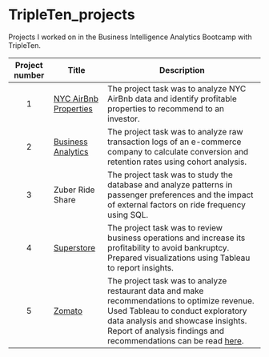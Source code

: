 # TripleTen_projects
Projects I worked on in the Business Intelligence Analytics Bootcamp with TripleTen.


| Project number | Title | Description |
| :-----------: | ----------- |----------- |
| 1 | [NYC AirBnb Properties](https://docs.google.com/spreadsheets/d/1XUPTkXbiwj98zoSgqyeqWfc3EqIKTYd2ta0ukCkfKsI/edit?usp=sharing) | The project task was to analyze NYC AirBnb data and identify profitable properties to recommend to an investor. |
| 2 | [Business Analytics](https://docs.google.com/spreadsheets/d/1HXoib2K8y-sOKFmzwlDCjXbBZf7ZwB0yXRv6K96NJGk/edit?usp=sharing) | The project task was to analyze raw transaction logs of an e-commerce company to calculate conversion and retention rates using cohort analysis. |
| 3 | Zuber Ride Share | The project task was to study the database and analyze patterns in passenger preferences and the impact of external factors on ride frequency using SQL. |
| 4 | [Superstore](https://public.tableau.com/views/SuperstoreReturns_17133202515310/SuperstoreReturns?:language=en-US&:sid=&:display_count=n&:origin=viz_share_link) | The project task was to review business operations and increase its profitability to avoid bankruptcy. Prepared visualizations using Tableau to report insights. |
| 5 | [Zomato](https://public.tableau.com/views/ZomatoDashboard_17130455586710/ZomatoDashboard?:language=en-US&:sid=&:display_count=n&:origin=viz_share_link) | The project task was to analyze restaurant data and make recommendations to optimize revenue. Used Tableau to conduct exploratory data analysis and showcase insights. Report of analysis findings and recommendations can be read  [here](https://docs.google.com/document/d/1M1GaQhOEfhGyKDCDZjHnmqb0zusJ2TxIyxgD0ii4UU8/edit?usp=sharing). |
